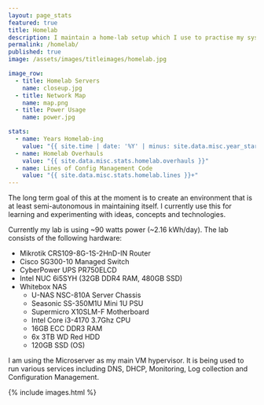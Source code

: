 ```yaml
---
layout: page_stats
featured: true
title: Homelab
description: I maintain a home-lab setup which I use to practise my sysadmin skills.
permalink: /homelab/
published: true
image: /assets/images/titleimages/homelab.jpg

image_row:
  - title: Homelab Servers
    name: closeup.jpg
  - title: Network Map
    name: map.png
  - title: Power Usage
    name: power.jpg

stats:
  - name: Years Homelab-ing
    value: "{{ site.time | date: '%Y' | minus: site.data.misc.year_started.homelab }}+"
  - name: Homelab Overhauls
    value: "{{ site.data.misc.stats.homelab.overhauls }}"
  - name: Lines of Config Management Code
    value: "{{ site.data.misc.stats.homelab.lines }}+"
---
```


The long term goal of this at the moment is to create an environment that is at least semi-autonomous in maintaining itself. I currently use this for learning and experimenting with ideas, concepts and technologies.

Currently my lab is using ~90 watts power (~2.16 kWh/day). The lab consists of the following hardware:

* Mikrotik CRS109-8G-1S-2HnD-IN Router
* Cisco SG300-10 Managed Switch
* CyberPower UPS PR750ELCD
* Intel NUC 6i5SYH (32GB DDR4 RAM, 480GB SSD)
* Whitebox NAS
  * U-NAS NSC-810A Server Chassis
  * Seasonic SS-350M1U Mini 1U PSU
  * Supermicro X10SLM-F Motherboard
  * Intel Core i3-4170 3.7Ghz CPU
  * 16GB ECC DDR3 RAM
  * 6x 3TB WD Red HDD
  * 120GB SSD (OS)

I am using the Microserver as my main VM hypervisor. It is being used to run various services including DNS, DHCP, Monitoring, Log collection and Configuration Management.

{% include images.html %}
